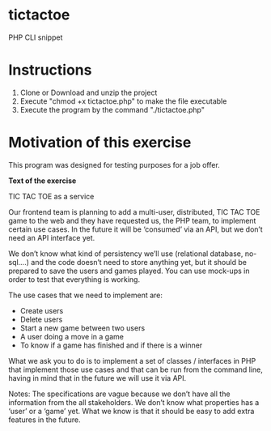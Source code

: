 # tictactoe
PHP CLI snippet

Instructions
============
1. Clone or Download and unzip the project
2. Execute "chmod +x tictactoe.php" to make the file executable
3. Execute the program by the command "./tictactoe.php"

# Motivation of this exercise
This program was designed for testing purposes for a job offer.

**Text of the exercise**

TIC TAC TOE as a service

Our frontend team is planning to add a multi-user, distributed, TIC TAC TOE game to the web and they have requested us, the PHP team, to implement certain use cases.
In the future it will be ‘consumed’ via an API, but we don’t need an API interface yet.

We don’t know what kind of persistency we’ll use (relational database, no-sql….) and the code doesn’t need to store anything yet, but it should be prepared to save the users and games played. You can use mock-ups in order to test that everything is working.

The use cases that we need to implement are:
- Create users
- Delete users
- Start a new game between two users
- A user doing a move in a game
- To know if a game has finished and if there is a winner

What we ask you to do is to implement a set of classes / interfaces in PHP that implement those use cases and that can be run from the command line, having in mind that in the future we will use it via API.

Notes:
The specifications are vague because we don’t have all the information from the all stakeholders. We don’t know what properties has a ‘user’ or a ‘game’ yet. What we know is that it should be easy to add extra features in the future.
